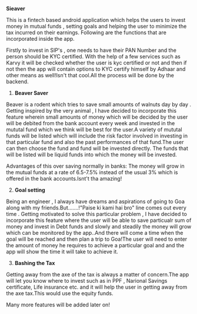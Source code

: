 **Sieaver**

This is a fintech based android application which helps the users to invest money in mutual funds , setting goals and helping the user 
to minimize the tax incurred on their earnings. Following are the functions that are incorporated inside the app.

Firstly to invest in SIP's , one needs to have their PAN Number and the person should be KYC certified. With the help of a few services
such as Karvy it will be checked whether the user is kyc certified or not and then if not then the app will contain options to KYC certify himself
by Adhaar and other means as well!Isn't that cool.All the process will be done by the backend.

1) **Beaver Saver**

Beaver is a rodent which tries to save small amounts of walnuts day by day .
Getting inspired by the very animal , I have decided to incorporate this feature wherein small amounts of money which will be decided by the user will be debited from the bank account every week and invested in the mututal fund
which we think will be best for the user.A variety of mututal funds will be listed which will include the risk factor involved in investing in that 
particular fund and also the past performances of that fund.The user can then choose the fund and fund will be invested directly.
The funds that will be listed will be liquid funds into which the money will be invested.

Advantages of this over saving normally in banks:
The money will grow in the mutual funds at a rate of 6.5-7.5% instead of the usual 3% which is offered in the bank accounts.Isnt't tha amazing!

2) **Goal setting**

Being an engineer , I always have dreams and aspirations of going to Goa along with my friends.But.......!"Paise ki kami hai bro" line comes out
every time . Getting motivated to solve this particular problem , I have decided to incorporate this feature where the user will be able to save particualr
sum of money and invest in Debt funds and slowly and steadily the money will grow which can be monitored by the app..And there will come a time 
when the goal will be reached and then plan a trip to Goa!The user will need to enter the amount of money he requires to achieve a particular goal and 
and the app will show the time it will take to achieve it.

3) **Bashing the Tax**

Getting away from the axe of the tax is always a matter of concern.The app will let you know where to invest such as in PPF , Narional Savings certificate,
Life insurance etc. and it will help the user in getting away from the axe tax.This would use the equity funds.

Many more features will be added later on!
